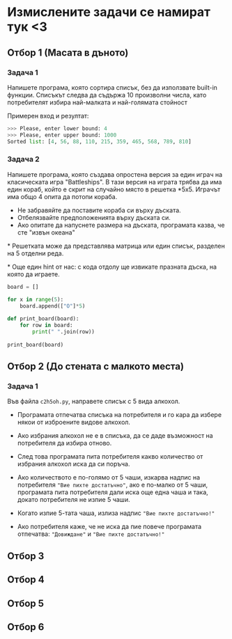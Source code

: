 # Измислените задачи се намират тук <3

## Отбор 1 (Масата в дъното)

### Задача 1

Напишете програма, която сортира списък, без да използвате built-in функции. Списъкът следва да съдържа 10 произволни числа, като потребителят избира най-малката и най-голямата стойност

Примерен вход и резултат:

```python
>>> Please, enter lower bound: 4
>>> Please, enter upper bound: 1000
Sorted list: [4, 56, 88, 110, 215, 359, 465, 568, 789, 810]
```

### Задача 2

Напишете програма, която създава опростена версия за един играч на класическата игра "Battleships". В тази версия на играта трябва да има един кораб, който е скрит на случайно място в решетка *5x5. Играчът има общо 4 опита да потопи кораба.

* Не забравяйте да поставите кораба си върху дъската.
* Отбелязвайте предположенията върху дъската си.
* Ако опитате да  напуснете размера на дъската, програмата казва, че сте "извън океана"


\* Решетката може да представлява матрица или един списък, разделен на 5 отделни реда.

\* Още един hint от нас: с кода отдолу ще извикате празната дъска, на която да играете.

```python
board = []

for x in range(5):
    board.append(["O"]*5)
    
def print_board(board):
    for row in board:
        print(" ".join(row))
        
print_board(board)
```

## Отбор 2 (До стената с малкото места)

### Задача 1 

Във файла `c2h5oh.py`, направете списък с 5 вида алкохол.

* Програмата отпечатва списъка на потребителя и го кара да избере някои от изброените видове алкохол.
* Ако избрания алкохол не е в списъка, да се даде възможност на потребителя да избира отново.
* След това програмата пита потребителя какво количество от избрания алкохол иска да си поръча.
* Ако количеството е по-голямо от 5 чаши, изкарва надпис на потребителя `"Вие пихте достатъчно"`, ако е по-малко от 5 чаши, програмата пита потребителя дали иска още една чаша и така, докато потребителя не изпие 5 чаши.

* Когато изпие 5-тата чаша, излиза надпис `"Вие пихте достатъчно!"`
* Ако потребителя каже, че не иска да пие повече програмата отпечатва: `"Довиждане"` и `"Вие пихте достатъчно!"`

## Отбор 3

## Отбор 4

## Отбор 5

## Отбор 6


